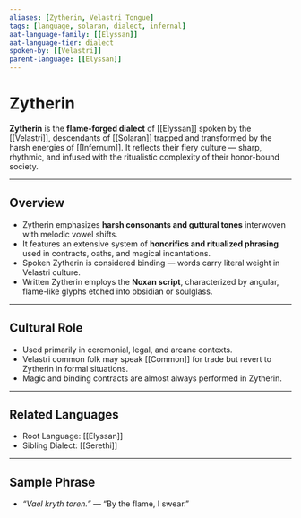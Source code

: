 ```yaml
---
aliases: [Zytherin, Velastri Tongue]
tags: [language, solaran, dialect, infernal]
aat-language-family: [[Elyssan]]
aat-language-tier: dialect
spoken-by: [[Velastri]]
parent-language: [[Elyssan]]
---
```


# Zytherin

**Zytherin** is the **flame-forged dialect** of [[Elyssan]] spoken by the [[Velastri]], descendants of [[Solaran]] trapped and transformed by the harsh energies of [[Infernum]]. It reflects their fiery culture — sharp, rhythmic, and infused with the ritualistic complexity of their honor-bound society.

---

## Overview

- Zytherin emphasizes **harsh consonants and guttural tones** interwoven with melodic vowel shifts.
- It features an extensive system of **honorifics and ritualized phrasing** used in contracts, oaths, and magical incantations.
- Spoken Zytherin is considered binding — words carry literal weight in Velastri culture.
- Written Zytherin employs the **Noxan script**, characterized by angular, flame-like glyphs etched into obsidian or soulglass.

---

## Cultural Role

- Used primarily in ceremonial, legal, and arcane contexts.
- Velastri common folk may speak [[Common]] for trade but revert to Zytherin in formal situations.
- Magic and binding contracts are almost always performed in Zytherin.

---

## Related Languages

- Root Language: [[Elyssan]]
- Sibling Dialect: [[Serethi]]

---

## Sample Phrase

- *“Vael kryth toren.”* — “By the flame, I swear.”
